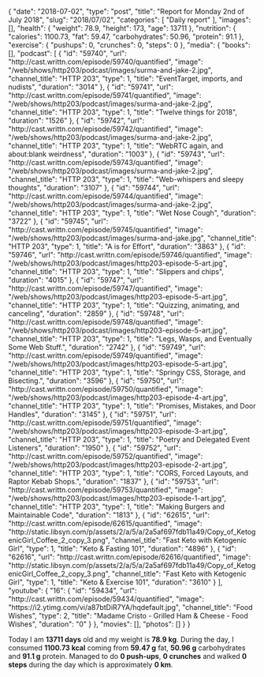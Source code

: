 {
    "date": "2018-07-02",
    "type": "post",
    "title": "Report for Monday 2nd of July 2018",
    "slug": "2018\/07\/02",
    "categories": [
        "Daily report"
    ],
    "images": [],
    "health": {
        "weight": 78.9,
        "height": 173,
        "age": 13711
    },
    "nutrition": {
        "calories": 1100.73,
        "fat": 59.47,
        "carbohydrates": 50.96,
        "protein": 91.1
    },
    "exercise": {
        "pushups": 0,
        "crunches": 0,
        "steps": 0
    },
    "media": {
        "books": [],
        "podcast": [
            {
                "id": "59740",
                "url": "http:\/\/cast.writtn.com\/episode\/59740\/quantified",
                "image": "\/web\/shows\/http203\/podcast\/images\/surma-and-jake-2.jpg",
                "channel_title": "HTTP 203",
                "type": 1,
                "title": "EventTarget, imports, and nudists",
                "duration": "3014"
            },
            {
                "id": "59741",
                "url": "http:\/\/cast.writtn.com\/episode\/59741\/quantified",
                "image": "\/web\/shows\/http203\/podcast\/images\/surma-and-jake-2.jpg",
                "channel_title": "HTTP 203",
                "type": 1,
                "title": "Twelve things for 2018",
                "duration": "1526"
            },
            {
                "id": "59742",
                "url": "http:\/\/cast.writtn.com\/episode\/59742\/quantified",
                "image": "\/web\/shows\/http203\/podcast\/images\/surma-and-jake-2.jpg",
                "channel_title": "HTTP 203",
                "type": 1,
                "title": "WebRTC again, and about:blank weirdness",
                "duration": "1003"
            },
            {
                "id": "59743",
                "url": "http:\/\/cast.writtn.com\/episode\/59743\/quantified",
                "image": "\/web\/shows\/http203\/podcast\/images\/surma-and-jake-2.jpg",
                "channel_title": "HTTP 203",
                "type": 1,
                "title": "Web-whispers and sleepy thoughts",
                "duration": "3107"
            },
            {
                "id": "59744",
                "url": "http:\/\/cast.writtn.com\/episode\/59744\/quantified",
                "image": "\/web\/shows\/http203\/podcast\/images\/surma-and-jake-2.jpg",
                "channel_title": "HTTP 203",
                "type": 1,
                "title": "Wet Nose Cough",
                "duration": "3722"
            },
            {
                "id": "59745",
                "url": "http:\/\/cast.writtn.com\/episode\/59745\/quantified",
                "image": "\/web\/shows\/http203\/podcast\/images\/surma-and-jake.jpg",
                "channel_title": "HTTP 203",
                "type": 1,
                "title": "A is for Effort",
                "duration": "3863"
            },
            {
                "id": "59746",
                "url": "http:\/\/cast.writtn.com\/episode\/59746\/quantified",
                "image": "\/web\/shows\/http203\/podcast\/images\/http203-episode-5-art.jpg",
                "channel_title": "HTTP 203",
                "type": 1,
                "title": "Slippers and chips",
                "duration": "4015"
            },
            {
                "id": "59747",
                "url": "http:\/\/cast.writtn.com\/episode\/59747\/quantified",
                "image": "\/web\/shows\/http203\/podcast\/images\/http203-episode-5-art.jpg",
                "channel_title": "HTTP 203",
                "type": 1,
                "title": "Quizzing, animating, and canceling",
                "duration": "2859"
            },
            {
                "id": "59748",
                "url": "http:\/\/cast.writtn.com\/episode\/59748\/quantified",
                "image": "\/web\/shows\/http203\/podcast\/images\/http203-episode-5-art.jpg",
                "channel_title": "HTTP 203",
                "type": 1,
                "title": "Legs, Wasps, and Eventually Some Web Stuff.",
                "duration": "2742"
            },
            {
                "id": "59749",
                "url": "http:\/\/cast.writtn.com\/episode\/59749\/quantified",
                "image": "\/web\/shows\/http203\/podcast\/images\/http203-episode-5-art.jpg",
                "channel_title": "HTTP 203",
                "type": 1,
                "title": "Springy CSS, Storage, and Bisecting.",
                "duration": "3596"
            },
            {
                "id": "59750",
                "url": "http:\/\/cast.writtn.com\/episode\/59750\/quantified",
                "image": "\/web\/shows\/http203\/podcast\/images\/http203-episode-4-art.jpg",
                "channel_title": "HTTP 203",
                "type": 1,
                "title": "Promises, Mistakes, and Door Handles",
                "duration": "3145"
            },
            {
                "id": "59751",
                "url": "http:\/\/cast.writtn.com\/episode\/59751\/quantified",
                "image": "\/web\/shows\/http203\/podcast\/images\/http203-episode-3-art.jpg",
                "channel_title": "HTTP 203",
                "type": 1,
                "title": "Poetry and Delegated Event Listeners",
                "duration": "1950"
            },
            {
                "id": "59752",
                "url": "http:\/\/cast.writtn.com\/episode\/59752\/quantified",
                "image": "\/web\/shows\/http203\/podcast\/images\/http203-episode-2-art.jpg",
                "channel_title": "HTTP 203",
                "type": 1,
                "title": "CORS, Forced Layouts, and Raptor Kebab Shops.",
                "duration": "1837"
            },
            {
                "id": "59753",
                "url": "http:\/\/cast.writtn.com\/episode\/59753\/quantified",
                "image": "\/web\/shows\/http203\/podcast\/images\/http203-episode-1-art.jpg",
                "channel_title": "HTTP 203",
                "type": 1,
                "title": "Making Burgers and Maintainable Code",
                "duration": "1813"
            },
            {
                "id": "62615",
                "url": "http:\/\/cast.writtn.com\/episode\/62615\/quantified",
                "image": "http:\/\/static.libsyn.com\/p\/assets\/2\/a\/5\/a\/2a5af697fdb11a49\/Copy_of_KetogenicGirl_Coffee_2_copy_3.png",
                "channel_title": "Fast Keto with Ketogenic Girl",
                "type": 1,
                "title": "Keto & Fasting 101",
                "duration": "4896"
            },
            {
                "id": "62616",
                "url": "http:\/\/cast.writtn.com\/episode\/62616\/quantified",
                "image": "http:\/\/static.libsyn.com\/p\/assets\/2\/a\/5\/a\/2a5af697fdb11a49\/Copy_of_KetogenicGirl_Coffee_2_copy_3.png",
                "channel_title": "Fast Keto with Ketogenic Girl",
                "type": 1,
                "title": "Keto & Exercise 101",
                "duration": "3610"
            }
        ],
        "youtube": {
            "16": {
                "id": "59434",
                "url": "http:\/\/cast.writtn.com\/episode\/59434\/quantified",
                "image": "https:\/\/i2.ytimg.com\/vi\/a87btDiR7YA\/hqdefault.jpg",
                "channel_title": "Food Wishes",
                "type": 2,
                "title": "Madame Cristo - Grilled Ham & Cheese - Food Wishes",
                "duration": "0"
            }
        },
        "movies": [],
        "photos": []
    }
}

Today I am <strong>13711 days</strong> old and my weight is <strong>78.9 kg</strong>. During the day, I consumed <strong>1100.73 kcal</strong> coming from <strong>59.47 g</strong> fat, <strong>50.96 g</strong> carbohydrates and <strong>91.1 g</strong> protein. Managed to do <strong>0 push-ups</strong>, <strong>0 crunches</strong> and walked <strong>0 steps</strong> during the day which is approximately <strong>0 km</strong>.